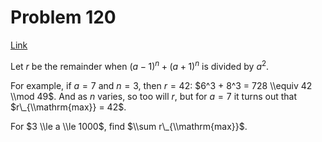 # Problem 120

[Link](https://projecteuler.net/problem=120)

Let $r$ be the remainder when $(a - 1)^n + (a + 1)^n$ is divided by $a^2$.

For example, if $a = 7$ and $n = 3$, then $r = 42$: $6^3 + 8^3 = 728 \\equiv 42 \\mod 49$. And as $n$ varies, so too will $r$, but for $a = 7$ it turns out that $r\_{\\mathrm{max}} = 42$.

For $3 \\le a \\le 1000$, find $\\sum r\_{\\mathrm{max}}$.